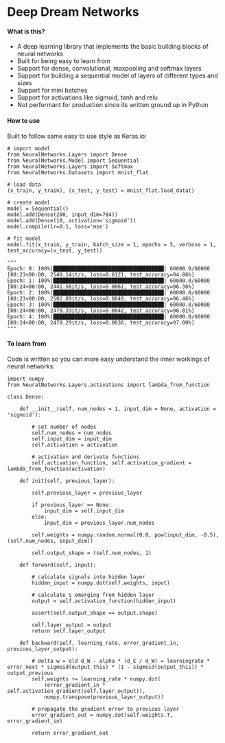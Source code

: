 # Deep Dream Networks 

#### What is this?
- A deep learning library that implements the basic building blocks of neural networks
- Built for being easy to learn from
- Support for dense, convolutional, maxpooling and softmax layers
- Support for building a sequential model of layers of different types and sizes
- Support for mini batches
- Support for activations like sigmoid, tanh and relu
- Not performant for production since its written ground up in Python

#### How to use

Built to follow same easy to use style as Keras.io:

````
# import model
from NeuralNetworks.Layers import Dense
from NeuralNetworks.Model import Sequential
from NeuralNetworks.Layers import Softmax
from NeuralNetworks.Datasets import mnist_flat

# load data
(x_train, y_train), (x_test, y_test) = mnist_flat.load_data()

# create model
model = Sequential()
model.add(Dense(200, input_dim=784))
model.add(Dense(10, activation='sigmoid'))
model.compile(lr=0.1, loss='mse')

# fit model
model.fit(x_train, y_train, batch_size = 1, epochs = 5, verbose = 1, test_accuracy=(x_test, y_test))

"""
Epoch: 0: 100%|████████████████████████████████████| 60000.0/60000 [00:23<00:00, 2548.14it/s, loss=0.0121, test_accuracy=94.86%]
Epoch: 1: 100%|████████████████████████████████████| 60000.0/60000 [00:24<00:00, 2441.56it/s, loss=0.0061, test_accuracy=96.36%]
Epoch: 2: 100%|████████████████████████████████████| 60000.0/60000 [00:23<00:00, 2502.89it/s, loss=0.0049, test_accuracy=96.46%]
Epoch: 3: 100%|████████████████████████████████████| 60000.0/60000 [00:24<00:00, 2479.33it/s, loss=0.0042, test_accuracy=96.81%]
Epoch: 4: 100%|████████████████████████████████████| 60000.0/60000 [00:24<00:00, 2470.29it/s, loss=0.0038, test_accuracy=97.00%]
"""
````
#### To learn from

Code is written so you can more easy understand the inner workings of neural networks:

`````
import numpy
from NeuralNetworks.Layers.activations import lambda_from_function

class Dense:
    
    def __init__(self, num_nodes = 1, input_dim = None, activation = 'sigmoid'):

        # set number of nodes
        self.num_nodes = num_nodes
        self.input_dim = input_dim
        self.activation = activation

        # activation and derivate functions
        self.activation_function, self.activation_gradient = lambda_from_function(activation)

    def init(self, previous_layer):

        self.previous_layer = previous_layer

        if previous_layer == None:
            input_dim = self.input_dim
        else:
            input_dim = previous_layer.num_nodes
            
        self.weights = numpy.random.normal(0.0, pow(input_dim, -0.5), (self.num_nodes, input_dim))

        self.output_shape = (self.num_nodes, 1)

    def forward(self, input):

        # calculate signals into hidden layer
        hidden_input = numpy.dot(self.weights, input)

        # calculate s emerging from hidden layer
        output = self.activation_function(hidden_input)

        assert(self.output_shape == output.shape)

        self.layer_output = output
        return self.layer_output

    def backward(self, learning_rate, error_gradient_in, previous_layer_output):

        # delta w = old d_W - alpha * (d_E / d_W) = learningrate * error_next * sigmoid(output_this) * (1 - sigmoid(output_this)) * output_previous
        self.weights += learning_rate * numpy.dot(
            (error_gradient_in * self.activation_gradient(self.layer_output)), 
            numpy.transpose(previous_layer_output))

        # propagate the gradient error to previous layer
        error_gradient_out = numpy.dot(self.weights.T, error_gradient_in)

        return error_gradient_out

